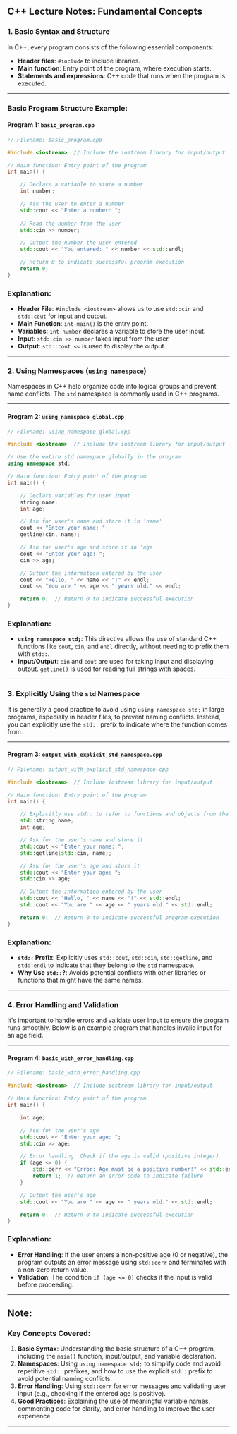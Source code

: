 ## **C++ Lecture Notes: Fundamental Concepts**



### **1. Basic Syntax and Structure**

In C++, every program consists of the following essential components:
- **Header files**: `#include` to include libraries.
- **Main function**: Entry point of the program, where execution starts.
- **Statements and expressions**: C++ code that runs when the program is executed.

---

### **Basic Program Structure Example**:

#### **Program 1: `basic_program.cpp`**

```cpp
// Filename: basic_program.cpp

#include <iostream>  // Include the iostream library for input/output

// Main function: Entry point of the program
int main() {

    // Declare a variable to store a number
    int number;

    // Ask the user to enter a number
    std::cout << "Enter a number: ";
    
    // Read the number from the user
    std::cin >> number;

    // Output the number the user entered
    std::cout << "You entered: " << number << std::endl;

    // Return 0 to indicate successful program execution
    return 0;
}
```

### **Explanation**:
- **Header File**: `#include <iostream>` allows us to use `std::cin` and `std::cout` for input and output.
- **Main Function**: `int main()` is the entry point.
- **Variables**: `int number` declares a variable to store the user input.
- **Input**: `std::cin >> number` takes input from the user.
- **Output**: `std::cout <<` is used to display the output.

---

### **2. Using Namespaces (`using namespace`)**

Namespaces in C++ help organize code into logical groups and prevent name conflicts. The `std` namespace is commonly used in C++ programs.

---

#### **Program 2: `using_namespace_global.cpp`**

```cpp
// Filename: using_namespace_global.cpp

#include <iostream>  // Include the iostream library for input/output

// Use the entire std namespace globally in the program
using namespace std;

// Main function: Entry point of the program
int main() {

    // Declare variables for user input
    string name;
    int age;

    // Ask for user's name and store it in 'name'
    cout << "Enter your name: ";
    getline(cin, name);

    // Ask for user's age and store it in 'age'
    cout << "Enter your age: ";
    cin >> age;

    // Output the information entered by the user
    cout << "Hello, " << name << "!" << endl;
    cout << "You are " << age << " years old." << endl;

    return 0;  // Return 0 to indicate successful execution
}
```

### **Explanation**:
- **`using namespace std;`**: This directive allows the use of standard C++ functions like `cout`, `cin`, and `endl` directly, without needing to prefix them with `std::`.
- **Input/Output**: `cin` and `cout` are used for taking input and displaying output. `getline()` is used for reading full strings with spaces.

---

### **3. Explicitly Using the `std` Namespace**

It is generally a good practice to avoid using `using namespace std;` in large programs, especially in header files, to prevent naming conflicts. Instead, you can explicitly use the `std::` prefix to indicate where the function comes from.

---

#### **Program 3: `output_with_explicit_std_namespace.cpp`**

```cpp
// Filename: output_with_explicit_std_namespace.cpp

#include <iostream>  // Include iostream library for input/output

// Main function: Entry point of the program
int main() {

    // Explicitly use std:: to refer to functions and objects from the std namespace
    std::string name;
    int age;

    // Ask for the user's name and store it
    std::cout << "Enter your name: ";
    std::getline(std::cin, name);

    // Ask for the user's age and store it
    std::cout << "Enter your age: ";
    std::cin >> age;

    // Output the information entered by the user
    std::cout << "Hello, " << name << "!" << std::endl;
    std::cout << "You are " << age << " years old." << std::endl;

    return 0;  // Return 0 to indicate successful program execution
}
```

### **Explanation**:
- **`std::` Prefix**: Explicitly uses `std::cout`, `std::cin`, `std::getline`, and `std::endl` to indicate that they belong to the `std` namespace.
- **Why Use `std::`?**: Avoids potential conflicts with other libraries or functions that might have the same names.

---

### **4. Error Handling and Validation**

It's important to handle errors and validate user input to ensure the program runs smoothly. Below is an example program that handles invalid input for an age field.

---

#### **Program 4: `basic_with_error_handling.cpp`**

```cpp
// Filename: basic_with_error_handling.cpp

#include <iostream>  // Include iostream library for input/output

// Main function: Entry point of the program
int main() {

    int age;

    // Ask for the user's age
    std::cout << "Enter your age: ";
    std::cin >> age;

    // Error handling: Check if the age is valid (positive integer)
    if (age <= 0) {
        std::cerr << "Error: Age must be a positive number!" << std::endl;
        return 1;  // Return an error code to indicate failure
    }

    // Output the user's age
    std::cout << "You are " << age << " years old." << std::endl;

    return 0;  // Return 0 to indicate successful execution
}
```

### **Explanation**:
- **Error Handling**: If the user enters a non-positive age (0 or negative), the program outputs an error message using `std::cerr` and terminates with a non-zero return value.
- **Validation**: The condition `if (age <= 0)` checks if the input is valid before proceeding.

---

## **Note:**

### **Key Concepts Covered**:
1. **Basic Syntax**: Understanding the basic structure of a C++ program, including the `main()` function, input/output, and variable declaration.
2. **Namespaces**: Using `using namespace std;` to simplify code and avoid repetitive `std::` prefixes, and how to use the explicit `std::` prefix to avoid potential naming conflicts.
3. **Error Handling**: Using `std::cerr` for error messages and validating user input (e.g., checking if the entered age is positive).
4. **Good Practices**: Explaining the use of meaningful variable names, commenting code for clarity, and error handling to improve the user experience.

---

